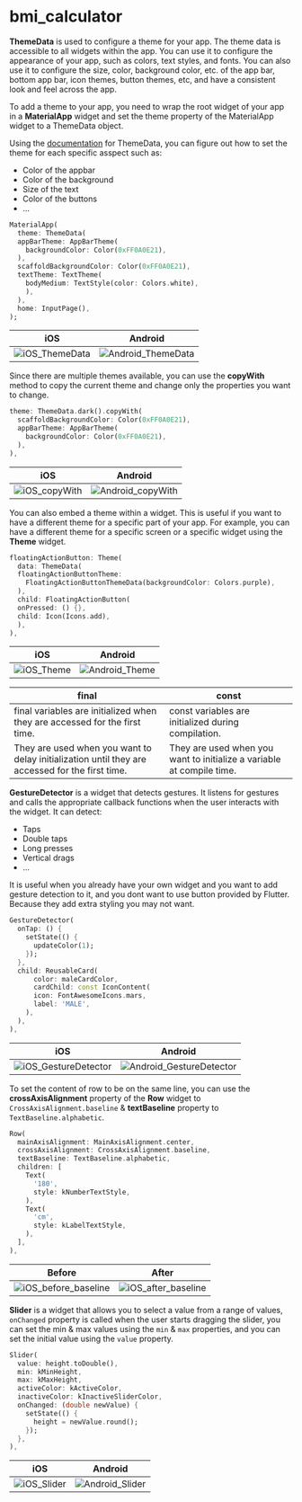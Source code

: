 # bmi_calculator

**ThemeData** is used to configure a theme for your app. The theme data is accessible to all widgets within the app. You can use it to configure the appearance of your app, such as colors, text styles, and fonts. You can also use it to configure the size, color, background color, etc. of the app bar, bottom app bar, icon themes, button themes, etc, and have a consistent look and feel across the app.

To add a theme to your app, you need to wrap the root widget of your app in a **MaterialApp** widget and set the theme property of the MaterialApp widget to a ThemeData object.

Using the [documentation](https://api.flutter.dev/flutter/material/ThemeData-class.html) for ThemeData, you can figure out how to set the theme for each specific asspect such as:

- Color of the appbar
- Color of the background
- Size of the text
- Color of the buttons
- ...

```dart
MaterialApp(
  theme: ThemeData(
  appBarTheme: AppBarTheme(
    backgroundColor: Color(0xFF0A0E21),
  ),
  scaffoldBackgroundColor: Color(0xFF0A0E21),
  textTheme: TextTheme(
    bodyMedium: TextStyle(color: Colors.white),
    ),
  ),
  home: InputPage(),
);
```

|iOS|Android|
|---|---|
|![iOS_ThemeData](/screenshots/iphone14ProMax_1.png)|![Android_ThemeData](/screenshots/nexus6_1.png)|

Since there are multiple themes available, you can use the **copyWith** method to copy the current theme and change only the properties you want to change.

```dart
theme: ThemeData.dark().copyWith(
  scaffoldBackgroundColor: Color(0xFF0A0E21),
  appBarTheme: AppBarTheme(
    backgroundColor: Color(0xFF0A0E21),
  ),
),
```

|iOS|Android|
|---|---|
|![iOS_copyWith](/screenshots/iphone14ProMax_2.png)|![Android_copyWith](/screenshots/nexus6_2.png)|

You can also embed a theme within a widget. This is useful if you want to have a different theme for a specific part of your app. For example, you can have a different theme for a specific screen or a specific widget using the **Theme** widget.

```dart
floatingActionButton: Theme(
  data: ThemeData(
  floatingActionButtonTheme:
    FloatingActionButtonThemeData(backgroundColor: Colors.purple),
  ),
  child: FloatingActionButton(
  onPressed: () {},
  child: Icon(Icons.add),
  ),
),
```

|iOS|Android|
|---|---|
|![iOS_Theme](/screenshots/iphone14ProMax_3.png)|![Android_Theme](/screenshots/nexus6_3.png)|

|final|const|
|---|---|
|final variables are initialized when they are accessed for the first time.|const variables are initialized during compilation.|
|They are used when you want to delay initialization until they are accessed for the first time.|They are used when you want to initialize a variable at compile time.|

**GestureDetector** is a widget that detects gestures. It listens for gestures and calls the appropriate callback functions when the user interacts with the widget. It can detect:

- Taps
- Double taps
- Long presses
- Vertical drags
- ...

It is useful when you already have your own widget and you want to add gesture detection to it, and you dont want to use button provided by Flutter. Because they add extra styling you may not want.

```dart
GestureDetector(
  onTap: () {
    setState(() {
      updateColor(1);
    });
  },
  child: ReusableCard(
      color: maleCardColor,
      cardChild: const IconContent(
      icon: FontAwesomeIcons.mars,
      label: 'MALE',
    ),
  ),
),
```

|iOS|Android|
|---|---|
|![iOS_GestureDetector](/screenshots/iphone14ProMax_4.gif)|![Android_GestureDetector](/screenshots/nexus6_4.gif)|

To set the content of row to be on the same line, you can use the **crossAxisAlignment** property of the **Row** widget to `CrossAxisAlignment.baseline` & **textBaseline** property  to `TextBaseline.alphabetic`.

```dart
Row(
  mainAxisAlignment: MainAxisAlignment.center,
  crossAxisAlignment: CrossAxisAlignment.baseline,
  textBaseline: TextBaseline.alphabetic,
  children: [
    Text(
      '180',
      style: kNumberTextStyle,
    ),
    Text(
      'cm',
      style: kLabelTextStyle,
    ),
  ],
),
```

|Before|After|
|---|---|
|![iOS_before_baseline](/screenshots/iOS_before_baseline.png)|![iOS_after_baseline](/screenshots/iOS_after_baseline.png)|

**Slider** is a widget that allows you to select a value from a range of values, `onChanged` property is called when the user starts dragging the slider, you can set the min & max values using the `min` & `max` properties, and you can set the initial value using the `value` property.

```dart
Slider(
  value: height.toDouble(),
  min: kMinHeight,
  max: kMaxHeight,
  activeColor: kActiveColor,
  inactiveColor: kInactiveSliderColor,
  onChanged: (double newValue) {
    setState(() {
      height = newValue.round();
    });
  },
),
```

|iOS|Android|
|---|---|
|![iOS_Slider](/screenshots/iphone14ProMax_5.png)|![Android_Slider](/screenshots/nexus6_5.png)|